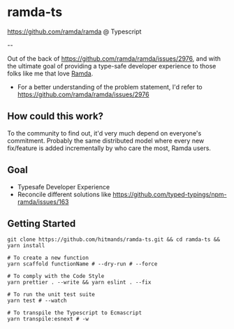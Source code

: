 # ramda-ts

<https://github.com/ramda/ramda> @ Typescript

--

Out of the back of <https://github.com/ramda/ramda/issues/2976>,
and with the ultimate goal of providing a type-safe developer experience
to those folks like me that love [Ramda](https://ramdajs.com).

- For a better understanding of the problem statement,
  I'd refer to <https://github.com/ramda/ramda/issues/2976>

## How could this work?

To the community to find out, it'd very much depend on everyone's commitment.
Probably the same distributed model where every new fix/feature is added
incrementally by who care the most, Ramda users.

## Goal

- Typesafe Developer Experience
- Reconcile different solutions like <https://github.com/typed-typings/npm-ramda/issues/163>

## Getting Started

```shell
git clone https://github.com/hitmands/ramda-ts.git && cd ramda-ts && yarn install
```

```shell
# To create a new function
yarn scaffold functionName # --dry-run # --force
```

```shell
# To comply with the Code Style
yarn prettier . --write && yarn eslint . --fix
```

```shell
# To run the unit test suite
yarn test # --watch
```

```shell
# To transpile the Typescript to Ecmascript
yarn transpile:esnext # -w
```
